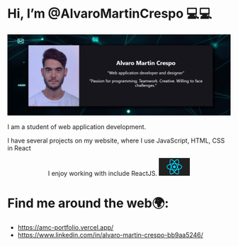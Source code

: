 # Hi, I’m @AlvaroMartinCrespo 💻💻

<img src="./img/img1.png">

I am a student of web application development.

I have several projects on my website, where I use JavaScript, HTML, CSS in React
<p align="center">
 I enjoy working with include ReactJS. <img src="./img/gif2.gif" width="70" height="40" />
</p>


# Find me around the web🌍:
 - https://amc-portfolio.vercel.app/
 - https://www.linkedin.com/in/alvaro-martin-crespo-bb9aa5246/

